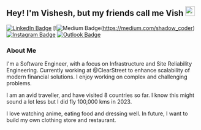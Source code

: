 ## Hey! I'm Vishesh, but my friends call me Vish <img src="https://media.giphy.com/media/hvRJCLFzcasrR4ia7z/giphy.gif" width="25px">

[![LinkedIn Badge]()](https://linkedin.com/in/vishesh-gupta)
[!![Medium Badge](https://img.shields.io/badge/visheshgupta-black?logo=medium&logoColor=white&link=https%3A%2F%2Fmedium.com%2F%40visheshgupta)(https://medium.com/shadow_coder)
[![Instagram Badge]()](https://instagram.com/shadow_coder)
[![Outlook Badge]()](mailto:vishesh.gupta12@outlook.com)

### About Me

I'm a Software Engineer, with a focus on Infrastructure and Site Reliability Engineering. Currently working at @ClearStreet to enhance scalability of modern financial solutions. I enjoy working on complex and challenging problems.

I am an avid traveller, and have visited 8 countries so far. I know this might sound a lot less but I did fly 100,000 kms in 2023. 

I love watching anime, eating food and dressing well. In future, I want to build my own clothing store and restaurant. 



